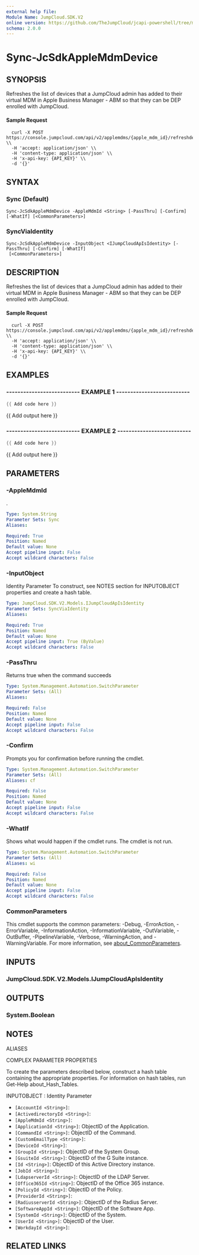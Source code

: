 ```yaml
---
external help file:
Module Name: JumpCloud.SDK.V2
online version: https://github.com/TheJumpCloud/jcapi-powershell/tree/master/SDKs/PowerShell/JumpCloud.SDK.V2/docs/exports/Sync-JcSdkAppleMdmDevice.md
schema: 2.0.0
---
```


# Sync-JcSdkAppleMdmDevice

## SYNOPSIS
Refreshes the list of devices that a JumpCloud admin has added to their virtual MDM in Apple Business Manager - ABM so that they can be DEP enrolled with JumpCloud.

#### Sample Request
```
  curl -X POST https://console.jumpcloud.com/api/v2/applemdms/{apple_mdm_id}/refreshdepdevices \\
  -H 'accept: application/json' \\
  -H 'content-type: application/json' \\
  -H 'x-api-key: {API_KEY}' \\
  -d '{}'
```

## SYNTAX

### Sync (Default)
```
Sync-JcSdkAppleMdmDevice -AppleMdmId <String> [-PassThru] [-Confirm] [-WhatIf] [<CommonParameters>]
```

### SyncViaIdentity
```
Sync-JcSdkAppleMdmDevice -InputObject <IJumpCloudApIsIdentity> [-PassThru] [-Confirm] [-WhatIf]
 [<CommonParameters>]
```

## DESCRIPTION
Refreshes the list of devices that a JumpCloud admin has added to their virtual MDM in Apple Business Manager - ABM so that they can be DEP enrolled with JumpCloud.

#### Sample Request
```
  curl -X POST https://console.jumpcloud.com/api/v2/applemdms/{apple_mdm_id}/refreshdepdevices \\
  -H 'accept: application/json' \\
  -H 'content-type: application/json' \\
  -H 'x-api-key: {API_KEY}' \\
  -d '{}'
```

## EXAMPLES

### -------------------------- EXAMPLE 1 --------------------------
```powershell
{{ Add code here }}
```

{{ Add output here }}

### -------------------------- EXAMPLE 2 --------------------------
```powershell
{{ Add code here }}
```

{{ Add output here }}

## PARAMETERS

### -AppleMdmId
.

```yaml
Type: System.String
Parameter Sets: Sync
Aliases:

Required: True
Position: Named
Default value: None
Accept pipeline input: False
Accept wildcard characters: False
```

### -InputObject
Identity Parameter
To construct, see NOTES section for INPUTOBJECT properties and create a hash table.

```yaml
Type: JumpCloud.SDK.V2.Models.IJumpCloudApIsIdentity
Parameter Sets: SyncViaIdentity
Aliases:

Required: True
Position: Named
Default value: None
Accept pipeline input: True (ByValue)
Accept wildcard characters: False
```

### -PassThru
Returns true when the command succeeds

```yaml
Type: System.Management.Automation.SwitchParameter
Parameter Sets: (All)
Aliases:

Required: False
Position: Named
Default value: None
Accept pipeline input: False
Accept wildcard characters: False
```

### -Confirm
Prompts you for confirmation before running the cmdlet.

```yaml
Type: System.Management.Automation.SwitchParameter
Parameter Sets: (All)
Aliases: cf

Required: False
Position: Named
Default value: None
Accept pipeline input: False
Accept wildcard characters: False
```

### -WhatIf
Shows what would happen if the cmdlet runs.
The cmdlet is not run.

```yaml
Type: System.Management.Automation.SwitchParameter
Parameter Sets: (All)
Aliases: wi

Required: False
Position: Named
Default value: None
Accept pipeline input: False
Accept wildcard characters: False
```

### CommonParameters
This cmdlet supports the common parameters: -Debug, -ErrorAction, -ErrorVariable, -InformationAction, -InformationVariable, -OutVariable, -OutBuffer, -PipelineVariable, -Verbose, -WarningAction, and -WarningVariable. For more information, see [about_CommonParameters](http://go.microsoft.com/fwlink/?LinkID=113216).

## INPUTS

### JumpCloud.SDK.V2.Models.IJumpCloudApIsIdentity

## OUTPUTS

### System.Boolean

## NOTES

ALIASES

COMPLEX PARAMETER PROPERTIES

To create the parameters described below, construct a hash table containing the appropriate properties. For information on hash tables, run Get-Help about_Hash_Tables.


INPUTOBJECT <IJumpCloudApIsIdentity>: Identity Parameter
  - `[AccountId <String>]`: 
  - `[ActivedirectoryId <String>]`: 
  - `[AppleMdmId <String>]`: 
  - `[ApplicationId <String>]`: ObjectID of the Application.
  - `[CommandId <String>]`: ObjectID of the Command.
  - `[CustomEmailType <String>]`: 
  - `[DeviceId <String>]`: 
  - `[GroupId <String>]`: ObjectID of the System Group.
  - `[GsuiteId <String>]`: ObjectID of the G Suite instance.
  - `[Id <String>]`: ObjectID of this Active Directory instance.
  - `[JobId <String>]`: 
  - `[LdapserverId <String>]`: ObjectID of the LDAP Server.
  - `[Office365Id <String>]`: ObjectID of the Office 365 instance.
  - `[PolicyId <String>]`: ObjectID of the Policy.
  - `[ProviderId <String>]`: 
  - `[RadiusserverId <String>]`: ObjectID of the Radius Server.
  - `[SoftwareAppId <String>]`: ObjectID of the Software App.
  - `[SystemId <String>]`: ObjectID of the System.
  - `[UserId <String>]`: ObjectID of the User.
  - `[WorkdayId <String>]`: 

## RELATED LINKS

